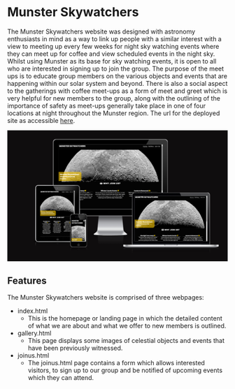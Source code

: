 # Munster Skywatchers 
The Munster Skywatchers website was designed with astronomy enthusiasts in mind as a way to link up people with a similar interest with a view to meeting up every few weeks for night sky watching events where they can meet up for coffee and view scheduled events in the night sky. Whilst using Munster as its base for sky watching events, it is open to all who are interested in signing up to join the group. The purpose of the meet ups is to educate group members on the various objects and events that are happening within our solar system and beyond. There is also a social aspect to the gatherings with coffee meet-ups as a form of meet and greet which is very helpful for new members to the group, along with the outlining of the importance of safety as meet-ups generally take place in one of four locations at night throughout the Munster region.
The url for the deployed site as accessible [here](https://petermcloughlin.github.io/munster-skywatchers/).

![AmIResponsiveImage](docs/readme_images/Am_I_Responsive.PNG "Am I responsive image")

## Features
The Munster Skywatchers website is comprised of three webpages:
* index.html
    - This is the homepage or landing page in which the detailed content of what we are about and what we offer to new members is outlined.    
* gallery.html
    - This page displays some images of celestial objects and events that have been previously witnessed.
* joinus.html
    - The joinus.html page contains a form which allows interested visitors, to sign up to our group and be notified of upcoming events which they can attend. 


